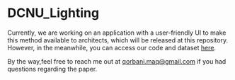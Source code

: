 # DCNU_Lighting
Currently, we are working on an application with a user-friendly UI to make this method available to architects, which will be released at this repository. However, in the meanwhile, you can access our code and dataset [here](https://github.com/maqorbani/Thesis).


By the way,feel free to reach me out at qorbani.maq@gmail.com if you had questions regarding the paper. 